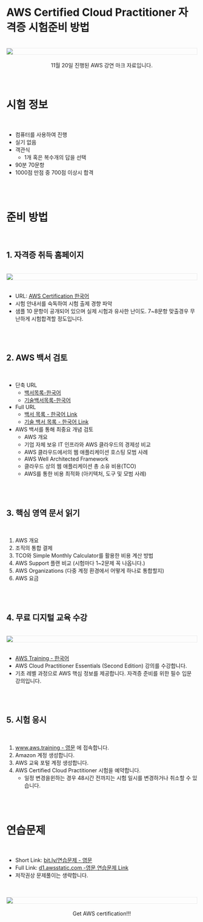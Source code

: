 # AWS Certified Cloud Practitioner 자격증 시험준비 방법

<br />
<img src="https://github.com/KoEonYack/Tistory-Coveant/blob/master/Article/Note/%EC%95%84%EB%A7%88%EC%A1%B4_%EC%9E%90%EA%B2%A9%EC%A6%9D%EC%B7%A8%EB%93%9D/img/cover_2.png?raw=true" align="center" style="display: block; margin: 0px auto; display: block; height: auto; border:1px solid #eaeaea; padding: 0px;" width="" >
<br />
<center> 11월 20일 진행된 AWS 강연 마크 자료입니다. </center>
<br />
<br />


# 시험 정보

<br />

- 컴퓨터를 사용하여 진행
- 실기 없음
- 객관식
    - 1개 혹은 복수개의 답을 선택
- 90분 70문항
- 1000점 만점 중 700점 이상시 합격

<br />
<br />


# 준비 방법

<br />

## 1. 자격증 취득 홈페이지


<br />
<img src="https://github.com/KoEonYack/Tistory-Coveant/blob/master/Article/Note/%EC%95%84%EB%A7%88%EC%A1%B4_%EC%9E%90%EA%B2%A9%EC%A6%9D%EC%B7%A8%EB%93%9D/img/certification_page_2.png?raw=true" align="center" style="display: block; margin: 0px auto; display: block; height: auto; border:1px solid #eaeaea; padding: 0px;" width="" >
<br />


- URL: [AWS Certification 한국어](https://aws.amazon.com/ko/certification/certified-cloud-practitioner/)
- 시험 안내서를 숙독하여 시험 출제 경향 파악
- 샘플 10 문항이 공개되어 있으며 실제 시험과 유사한 난이도. 7~8문항 맞출경우 무난하게 시험합격할 정도입니다.

<br />
<br />

## 2. AWS 백서 검토

<br />

- 단축 URL
    - [백서목록-한국어](bit.ly/백서목록)
    - [기술백서목록-한국어](bit.ly/기술백서목록)
- Full URL
    - [백서 목록 - 한국어 Link](https://aws.amazon.com/ko/whitepapers/)
    - [기술 백서 목록 - 한국어 Link](https://aws.amazon.com/ko/blogs/korea/ko-whitepapers/)
- AWS 백서를 통해 최중요 개념 검토
    - AWS 개요
    - 기업 자체 보유 IT 인프라와 AWS 클라우드의 경제성 비교
    - AWS 클라우드에서의 웹 애플리케이션 호스팅 모범 사례
    - AWS Well Architected Framework
    - 클라우드 상의 웹 애플리케이션 총 소유 비용(TCO)
    - AWS를 통한 비용 최적화 (아키텍처, 도구 및 모범 사례)

<br />
<br />

## 3. 핵심 영역 문서 읽기

<br />

1. AWS 개요
2. 조직의 통합 결제
3. TCO와 Simple Monthly Calculator를 활용한 비용 계산 방법
4. AWS Support 플랜 비교 (시험마다 1~2문제 꼭 나옵니다.)
5. AWS Organizations (다중 계정 환경에서 어떻게 하나로 통합할지)
6. AWS 요금

<br />
<br />


## 4. 무료 디지털 교육 수강

<br />
<img src="https://github.com/KoEonYack/Tistory-Coveant/blob/master/Article/Note/%EC%95%84%EB%A7%88%EC%A1%B4_%EC%9E%90%EA%B2%A9%EC%A6%9D%EC%B7%A8%EB%93%9D/img/page_2.png?raw=true" align="center" style="display: block; margin: 0px auto; display: block; height: auto; border:1px solid #eaeaea; padding: 0px;" width="" >
<br />

- [AWS Training - 한국어](https://www.aws.training/Details/Curriculum?id=32442)
- AWS Cloud Practitioner Essentials (Second Edition) 강의를 수강합니다.
- 기초 레벨 과정으로 AWS 핵심 정보를 제공합니다. 자격증 준비를 위한 필수 입문 강의입니다.

<br />
<br />

## 5. 시험 응시

<br />

1. [www.aws.training - 영문](https://www.aws.training) 에 접속합니다.
2. Amazon 계정 생성합니다.
3. AWS 교육 포털 계정 생성합니다.
4. AWS Certified Cloud Practitioner 시험을 예약합니다. 
    - 일정 변경을윈하는 경우 48시간 전까지는 시험 일시를 변경하거나 취소할 수 있습니다.

<br />
<br />

# 연습문제

<br />

- Short Link: [bit.ly/연습문제 - 영문](bit.ly/연습문제)
- Full Link: [d1.awsstatic.com -영문 연습문제 Link](https://d1.awsstatic.com/training-and-certification/Docs%20-%20Cloud%20Practitioner/AWS%20Certified%20Cloud%20Practioner_Sample%20Questions_v1.1_FINAL.PDF)
- 저작권상 문제풀이는 생략합니다.

<br />
<br />
<img src="https://github.com/KoEonYack/Tistory-Coveant/blob/master/Article/Note/%EC%95%84%EB%A7%88%EC%A1%B4_%EC%9E%90%EA%B2%A9%EC%A6%9D%EC%B7%A8%EB%93%9D/img/cover.jpg?raw=true" align="center" style="display: block; margin: 0px auto; display: block; height: auto; border:1px solid #eaeaea; padding: 0px;" width="" >
<br />
<center>Get AWS certification!!! </center>
<br />
<br />

